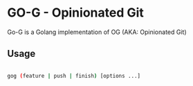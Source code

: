 # GO-G - Opinionated Git

Go-G is a Golang implementation of OG (AKA: Opinionated Git)

## Usage

```bash

gog (feature | push | finish) [options ...]

```

